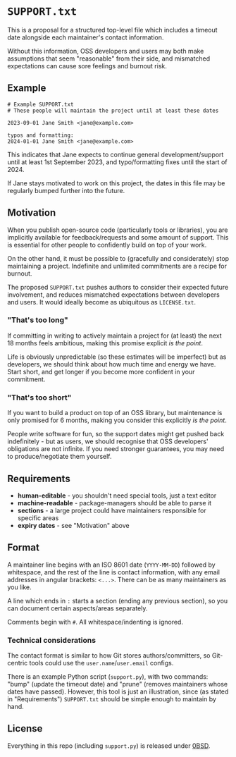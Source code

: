# `SUPPORT.txt`

This is a proposal for a structured top-level file which includes a timeout date alongside each maintainer's contact information.

Without this information, OSS developers and users may both make assumptions that seem "reasonable" from their side, and mismatched expectations can cause sore feelings and burnout risk.

## Example

```
# Example SUPPORT.txt
# These people will maintain the project until at least these dates

2023-09-01 Jane Smith <jane@example.com>

typos and formatting:
2024-01-01 Jane Smith <jane@example.com>
```

This indicates that Jane expects to continue general development/support until at least 1st September 2023, and typo/formatting fixes until the start of 2024.

If Jane stays motivated to work on this project, the dates in this file may be regularly bumped further into the future.

## Motivation

When you publish open-source code (particularly tools or libraries), you are implicitly available for feedback/requests and some amount of support.  This is essential for other people to confidently build on top of your work.

On the other hand, it must be possible to (gracefully and considerately) stop maintaining a project.  Indefinite and unlimited commitments are a recipe for burnout.

The proposed `SUPPORT.txt` pushes authors to consider their expected future involvement, and reduces mismatched expectations between developers and users.  It would ideally become as ubiquitous as `LICENSE.txt`.

### "That's too long"

If committing in writing to actively maintain a project for (at least) the next 18 months feels ambitious, making this promise explicit *is the point*.

Life is obviously unpredictable (so these estimates will be imperfect) but as developers, we should think about how much time and energy we have.  Start short, and get longer if you become more confident in your commitment.

### "That's too short"

If you want to build a product on top of an OSS library, but maintenance is only promised for 6 months, making you consider this explicitly *is the point*.

People write software for fun, so the support dates might get pushed back indefinitely - but as users, we should recognise that OSS developers' obligations are not infinite.  If you need stronger guarantees, you may need to produce/negotiate them yourself.

## Requirements

* **human-editable** - you shouldn't need special tools, just a text editor
* **machine-readable** - package-managers should be able to parse it
* **sections** - a large project could have maintainers responsible for specific areas
* **expiry dates** - see "Motivation" above

## Format

A maintainer line begins with an ISO 8601 date (`YYYY-MM-DD`) followed by whitespace, and the rest of the line is contact information, with any email addresses in angular brackets: `<...>`.  There can be as many maintainers as you like.

A line which ends in `:` starts a section (ending any previous section), so you can document certain aspects/areas separately.

Comments begin with `#`.  All whitespace/indenting is ignored.

### Technical considerations

The contact format is similar to how Git stores authors/committers, so Git-centric tools could use the `user.name`/`user.email` configs.

There is an example Python script (`support.py`), with two commands: "bump" (update the timeout date) and "prune" (removes maintainers whose dates have passed).  However, this tool is just an illustration, since (as stated in "Requirements") `SUPPORT.txt` should be simple enough to maintain by hand.

## License

Everything in this repo (including `support.py`) is released under [0BSD](LICENSE.txt).
